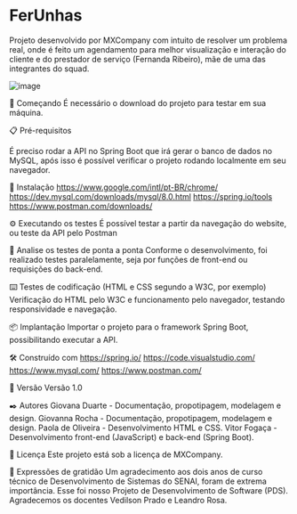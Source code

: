 # FerUnhas

Projeto desenvolvido por MXCompany com intuito de resolver um problema real, onde é feito um agendamento para melhor visualização e interação do cliente e do prestador de serviço (Fernanda Ribeiro), mãe de uma das integrantes do squad.

![image](https://github.com/user-attachments/assets/de0fa7b1-6a69-4948-b882-ae3f606440a5)

🚀 Começando
É necessário o download do projeto para testar em sua máquina.

📋 Pré-requisitos

É preciso rodar a API no Spring Boot que irá gerar o banco de dados no MySQL, após isso é possível verificar o projeto rodando localmente em seu navegador.

🔧 Instalação
https://www.google.com/intl/pt-BR/chrome/
https://dev.mysql.com/downloads/mysql/8.0.html
https://spring.io/tools
https://www.postman.com/downloads/

⚙️ Executando os testes
É possível testar a partir da navegação do website, ou teste da API pelo Postman

🔩 Analise os testes de ponta a ponta
Conforme o desenvolvimento, foi realizado testes paralelamente, seja por funções de front-end ou requisições do back-end.

⌨️ Testes de codificação (HTML e CSS segundo a W3C, por exemplo)
Verificação do HTML pelo W3C e funcionamento pelo navegador, testando responsividade e navegação.

📦 Implantação
Importar o projeto para o framework Spring Boot, possibilitando executar a API.

🛠️ Construído com
https://spring.io/
https://code.visualstudio.com/
https://www.mysql.com/
https://www.postman.com/

📌 Versão
Versão 1.0

✒️ Autores
Giovana Duarte - Documentação, propotipagem, modelagem e design.
Giovanna Rocha - Documentação, propotipagem, modelagem e design.
Paola de Oliveira - Desenvolvimento HTML e CSS.
Vitor Fogaça - Desenvolvimento front-end (JavaScript) e back-end (Spring Boot).

📄 Licença
Este projeto está sob a licença de MXCompany.

🎁 Expressões de gratidão
Um agradecimento aos dois anos de curso técnico de Desenvolvimento de Sistemas do SENAI, foram de extrema importância. Esse foi nosso Projeto de Desenvolvimento de Software (PDS).
Agradecemos os docentes Vedilson Prado e Leandro Rosa.
